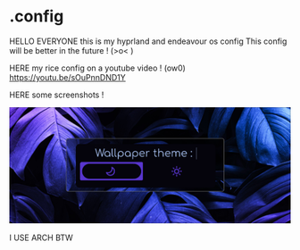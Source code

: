 # .config
HELLO EVERYONE this is my hyprland and endeavour os config
This config will be better in the future ! (>o< )

HERE my rice config on a youtube video ! (ow0)
https://youtu.be/sOuPnnDND1Y

HERE some screenshots !

![image alt](https://github.com/tungsten-w/.config/blob/602dec450c8eee711f4f4eb774f9adca96cfc082/2025-11-01-120414_hyprshot.png)



















I USE ARCH BTW
